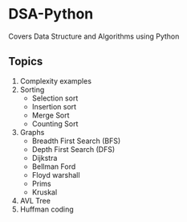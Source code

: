 # DSA-Python
Covers Data Structure and Algorithms using Python
## Topics
1. Complexity examples
2. Sorting
    * Selection sort
    * Insertion sort
    * Merge Sort
    * Counting Sort
3. Graphs
    * Breadth First Search (BFS)
    * Depth First Search (DFS)
    * Dijkstra 
    * Bellman Ford
    * Floyd warshall
    * Prims
    * Kruskal
4. AVL Tree
5. Huffman coding